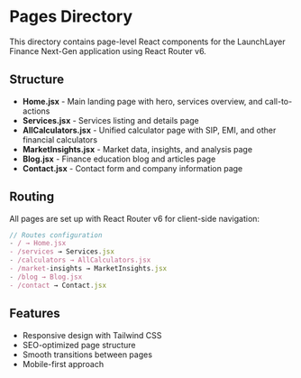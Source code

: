 # Pages Directory

This directory contains page-level React components for the LaunchLayer Finance Next-Gen application using React Router v6.

## Structure

- **Home.jsx** - Main landing page with hero, services overview, and call-to-actions
- **Services.jsx** - Services listing and details page
- **AllCalculators.jsx** - Unified calculator page with SIP, EMI, and other financial calculators
- **MarketInsights.jsx** - Market data, insights, and analysis page
- **Blog.jsx** - Finance education blog and articles page
- **Contact.jsx** - Contact form and company information page

## Routing

All pages are set up with React Router v6 for client-side navigation:

```javascript
// Routes configuration
- / → Home.jsx
- /services → Services.jsx
- /calculators → AllCalculators.jsx
- /market-insights → MarketInsights.jsx
- /blog → Blog.jsx
- /contact → Contact.jsx
```

## Features

- Responsive design with Tailwind CSS
- SEO-optimized page structure
- Smooth transitions between pages
- Mobile-first approach
